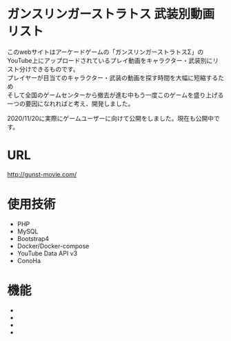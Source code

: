 # ガンスリンガーストラトス 武装別動画リスト
このwebサイトはアーケードゲームの「ガンスリンガーストラトスΣ」のYouTube上にアップロードされているプレイ動画をキャラクター・武装別にリスト分けできるものです。<br>
プレイヤーが目当てのキャラクター・武装の動画を探す時間を大幅に短縮するため<br>そして全国のゲームセンターから撤去が進む中もう一度このゲームを盛り上げる一つの要因になれればと考え、開発しました。<br>

2020/11/20に実際にゲームユーザーに向けて公開をしました。現在も公開中です。

# URL
http://gunst-movie.com/

# 使用技術
<ul>
  <li>PHP</li>
  <li>MySQL</li>
  <li>Bootstrap4</li>
  <li>Docker/Docker-compose</li>
  <li>YouTube Data API v3</li>
  <li>ConoHa</li>
</ul>

# 機能
<ul>
  <li></li>
  <li></li>
  <li></li>
  <li></li>
</ul>
